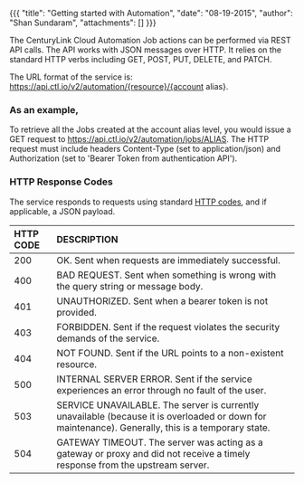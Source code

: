 {{{ "title": "Getting started with Automation", "date": "08-19-2015", "author": "Shan Sundaram", "attachments": [] }}}

The CenturyLink Cloud Automation Job actions can be performed via REST API calls. The API works with JSON messages over HTTP. It relies on the standard HTTP verbs including GET, POST, PUT, DELETE, and PATCH.

The URL format of the service is: https://api.ctl.io/v2/automation/{resource}/{account alias}. 
### As an example, 
To retrieve all the Jobs created at the account alias level, you would issue a GET request to https://api.ctl.io/v2/automation/jobs/ALIAS. The HTTP request must include headers Content-Type (set to application/json) and Authorization (set to 'Bearer Token from authentication API').

### HTTP Response Codes

The service responds to requests using standard [HTTP codes](https://en.wikipedia.org/wiki/List_of_HTTP_status_codes), and if applicable, a JSON payload.

| HTTP CODE |	DESCRIPTION |
| :--- | :--- |
| 200 | OK. Sent when requests are immediately successful. |
| 400 | BAD REQUEST. Sent when something is wrong with the query string or message body. |
| 401 | UNAUTHORIZED. Sent when a bearer token is not provided. |
| 403 | FORBIDDEN. Sent if the request violates the security demands of the service. |
| 404 | NOT FOUND. Sent if the URL points to a non-existent resource. |
| 500 | INTERNAL SERVER ERROR. Sent if the service experiences an error through no fault of the user. |
| 503 | SERVICE UNAVAILABLE. The server is currently unavailable (because it is overloaded or down for maintenance). Generally, this is a temporary state. |
| 504 | GATEWAY TIMEOUT. The server was acting as a gateway or proxy and did not receive a timely response from the upstream server. |